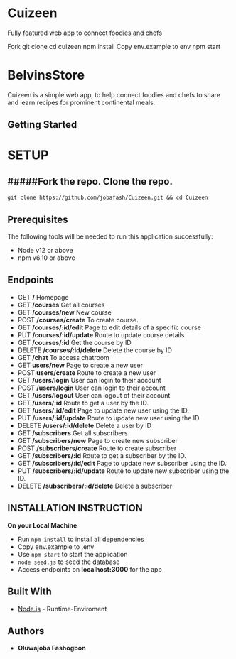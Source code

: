 # Cuizeen
Fully featured web app to connect foodies and chefs

Fork
git clone
cd cuizeen
npm install
Copy env.example to env
npm start

# BelvinsStore
Cuizeen is a simple web app, to help connect foodies and chefs to share and learn recipes for prominent continental meals.

## Getting Started

# SETUP
#####Fork the repo. 
Clone the repo.
-------------
`git clone https://github.com/jobafash/Cuizeen.git && cd Cuizeen`
## Prerequisites
The following tools will be needed to run this application successfully:
* Node v12 or above
* npm v6.10 or above

## Endpoints
- GET **/** Homepage
- GET **/courses** Get all courses
- GET **/courses/new** New course
- POST **/courses/create** To create course.
- GET **/courses/:id/edit** Page to edit details of a specific course
- PUT **/courses/:id/update** Route to update course details
- GET **/courses/:id** Get the course by ID
- DELETE **/courses/:id/delete** Delete the course by ID
- GET **/chat** To access chatroom
- GET **users/new** Page to create a new user
- POST **users/create** Route to create a new user
- GET **/users/login** User can login to their account
- POST **/users/login** User can login to their account
- GET **/users/logout** User can logout of their account
- GET **/users/:id** Route to get a user by the ID.
- GET **/users/:id/edit** Page to update new user using the ID.
- PUT **/users/:id/update** Route to update new user using the ID.
- DELETE **/users/:id/delete** Delete a user by ID
- GET **/subscribers** Get all subscribers
- GET **/subscribers/new** Page to create new subscriber
- POST **/subscribers/create** Route to create subscriber
- GET **/subscribers/:id** Route to get a subscriber by the ID.
- GET **/subscribers/:id/edit** Page to update new subscriber using the ID.
- PUT **/subscribers/:id/update** Route to update new subscriber using the ID.
- DELETE **/subscribers/:id/delete** Delete a subscriber

## INSTALLATION INSTRUCTION
**On your Local Machine**
- Run `npm install` to install all dependencies
- Copy env.example to .env
- Use `npm start` to start the application
- `node seed.js` to seed the database
- Access endpoints on **localhost:3000** for the app

## Built With
* [Node.js](http://www.nodejs.org/) - Runtime-Enviroment

## Authors
* **Oluwajoba Fashogbon**
